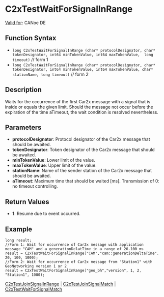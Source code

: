 # C2xTestWaitForSignalInRange

[Valid for](../../../Shared/FeatureAvailability.md): CANoe DE

## Function Syntax

- `long C2xTestWaitForSignalInRange (char* protocolDesignator, char* tokenDesignator, int64 minTokenValue, int64 maxTokenValue,  long timeout)` // form 1
- `long C2xTestWaitForSignalInRange (char* protocolDesignator, char* tokenDesignator, int64 minTokenValue, int64 maxTokenValue, char* stationName, long timeout)` // form 2

## Description

Waits for the occurrence of the first Car2x message with a signal that is inside or equals the given limit. Should the message not occur before the expiration of the time aTimeout, the wait condition is resolved nevertheless.

## Parameters

- **protocolDesignator**: Protocol designator of the Car2x message that should be awaited.
- **tokenDesignator**: Token designator of the Car2x message that should be awaited.
- **minTokenValue**: Lower limit of the value.
- **maxTokenValue**: Upper limit of the value.
- **stationName**: Name of the sender station of the Car2x message that should be awaited.
- **aTimeout**: Maximum time that should be waited [ms]. Transmission of 0: no timeout controlling.

## Return Values

- **1**: Resume due to event occurred.

## Example

```plaintext
long result;
//Form 1: Wait for occurrence of Car2x message with application message "CAM" and a generationDelatTime in a range of 20-100 ms
result = C2xTestWaitForSignalInRange("CAM","cam::generationDeltaTime", 20, 100, 1000);
//Form 2: Wait for occurrence of Car2x message from "Station1" with GeoNetworking version 1 or 2
result = C2xTestWaitForSignalInRange("geo_bh","version", 1, 2, "Station1", 1000);
```

[C2xTestJoinSignalInRange](CAPLfunctionC2xTestJoinSignalInRange.md) | [C2xTestJoinSignalMatch](CAPLfunctionC2xTestJoinSignalMatch.md) | [C2xTestWaitForSignalMatch](CAPLfunctionC2xTestWaitForSignalMatch.md)
